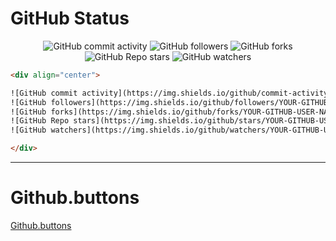 # GitHub Status

<div align="center">
  
![GitHub commit activity](https://img.shields.io/github/commit-activity/t/philipmello/philipmello?style=for-the-badge&logo=github&logoSize=auto&labelColor=%238000ff&color=%23bf00ff)
![GitHub followers](https://img.shields.io/github/followers/philipmello?style=for-the-badge&labelColor=%2300bfff&color=%23bf00ff)
![GitHub forks](https://img.shields.io/github/forks/philipmello/philipmello?style=for-the-badge&labelColor=%2300bfff&color=%23bf00ff)
![GitHub Repo stars](https://img.shields.io/github/stars/philipmello/philipmello?style=for-the-badge&labelColor=%23bf00ff)
![GitHub watchers](https://img.shields.io/github/watchers/philipmello/philipmello?style=for-the-badge&labelColor=%23bf00ff)
  
</div>

```html
<div align="center">

![GitHub commit activity](https://img.shields.io/github/commit-activity/t/YOUR-GITHUB-USER-NAME/REPOSITORY?style=for-the-badge&logo=github&logoSize=auto&labelColor=%238000ff&color=%23bf00ff)
![GitHub followers](https://img.shields.io/github/followers/YOUR-GITHUB-USER-NAME?style=for-the-badge&labelColor=%2300bfff&color=%23bf00ff)
![GitHub forks](https://img.shields.io/github/forks/YOUR-GITHUB-USER-NAME/REPOSITORY?style=for-the-badge&labelColor=%2300bfff&color=%23bf00ff)
![GitHub Repo stars](https://img.shields.io/github/stars/YOUR-GITHUB-USER-NAME/REPOSITORY?style=for-the-badge&labelColor=%23bf00ff)
![GitHub watchers](https://img.shields.io/github/watchers/YOUR-GITHUB-USER-NAME/REPOSITORY?style=for-the-badge&labelColor=%23bf00ff)

</div>
```

---
# Github.buttons
[Github.buttons](https://buttons.github.io/)



